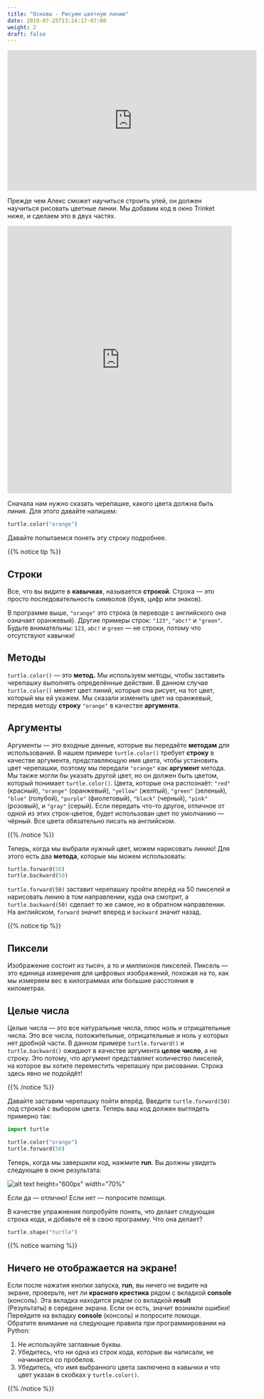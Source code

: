 ```yaml
---
title: "Основы - Рисуем цветную линию"
date: 2019-07-25T13:24:17-07:00
weight: 2
draft: false
---
```


<p style="text-align: center;"><iframe width="560" height="315" src="https://www.youtube.com/embed/uSQGtnlot2s" frameborder="0" allow="accelerometer; autoplay; clipboard-write; encrypted-media; gyroscope; picture-in-picture" allowfullscreen></iframe></p>

Прежде чем Алекс сможет научиться строить улей, он должен научиться рисовать цветные линии. Мы добавим код в окно Trinket ниже, и сделаем это в двух частях.

<iframe src="https://trinket.io/embed/python/d88b95c4c47a" width="100%" height="600" frameborder="0" marginwidth="0" marginheight="0" allowfullscreen></iframe>


Сначала нам нужно сказать черепашке, какого цвета должна быть линия. Для этого давайте напишем:

``` python
turtle.color("orange")
```

Давайте попытаемся понять эту строку подробнее.

{{% notice tip %}}

## Строки

Все, что вы видите в **кавычках**, называется **строкой**. Строка — это просто последовательность символов (букв, цифр или знаков).

В программе выше, `"orange"` это строка (в переводе с английского она означает оранжевый). Другие примеры строк: `"123"`, `"abc!"` и `"green"`. Будьте внимательны: `123`, `abc!` и `green` — не строки, потому что отсутствуют кавычки!

## Методы

`turtle.color()` — это **метод.** Мы используем методы, чтобы заставить черепашку выполнять определённые действия. В данном случае `turtle.color()` меняет цвет линий, которые она рисует, на тот цвет, который мы ей укажем. Мы сказали изменить цвет на оранжевый, передав методу **строку** `"orange"` в качестве **аргумента**.

## Аргументы

Аргументы — это входные данные, которые вы передаёте **методам** для использования. В нашем примере `turtle.color()` требует **строку** в качестве аргумента, представляющую имя цвета, чтобы установить цвет черепашки, поэтому мы передали `"orange"` как **аргумент** метода. Мы также могли бы указать другой цвет, но он должен быть цветом, который понимает `turtle.color()`. Цвета, которые она распознаёт: `"red"` (красный), `"orange"` (оранжевый), `"yellow"` (желтый), `"green"` (зеленый), `"blue"` (голубой), `"purple"` (фиолетовый), `"black"` (черный), `"pink"` (розовый), и `"gray"` (серый). Если передать что-то другое, отличное от одной из этих строк-цветов, будет использован цвет по умолчанию — чёрный. Все цвета обязательно писать на английском.

{{% /notice %}}

Теперь, когда мы выбрали нужный цвет, можем нарисовать линию! Для этого есть два **метода**, которые мы можем использовать:

``` python
turtle.forward(50)
turtle.backward(50)
```

`turtle.forward(50)` заставит черепашку пройти вперёд на 50 пикселей и нарисовать линию в том направлении, куда она смотрит, а `turtle.backward(50)` сделает то же самое, но в обратном направлении. На английском, `forward` значит вперед и `backward` значит назад.

{{% notice tip %}}

## Пиксели

Изображение состоит из тысяч, а то и миллионов пикселей. Пиксель — это единица измерения для цифровых изображений, похожая на то, как мы измеряем вес в килограммах или большие расстояния в километрах.

## Целые числа

Целые числа — это все натуральные числа, плюс ноль и отрицательные числа. Это все числа, положительные, отрицательные и ноль у которых нет дробной части. В данном примере `turtle.forward()` и `turtle.backward()` ожидают в качестве аргумента **целое число**, а не строку. Это потому, что аргумент представляет количество пикселей, на которое вы хотите переместить черепашку при рисовании. Строка здесь явно не подойдёт!

{{% /notice %}}

Давайте заставим черепашку пойти вперёд. Введите `turtle.forward(50)` под строкой с выбором цвета. Теперь ваш код должен выглядеть примерно так:

``` python
import turtle

turtle.color("orange")
turtle.forward(50)
```

Теперь, когда мы завершили код, нажмите **run**. Вы должны увидеть следующее в окне результата:

![alt text height="600px" width="70%"](../media/basics-trinket.png "Trinket window")

Если да — отлично! Если нет — попросите помощи.

В качестве упражнения попробуйте понять, что делает следующая строка кода, и добавьте её в свою программу. Что она делает?

``` python
turtle.shape("turtle")
```

{{% notice warning %}}

## Ничего не отображается на экране!

Если после нажатия кнопки запуска, **run**, вы ничего не видите на экране, проверьте, нет ли **красного крестика** рядом с вкладкой **console** (консоль). Эта вкладка находится рядом со вкладкой **result** (Результаты) в середине экрана. Если он есть, значит возникли ошибки! Перейдите на вкладку **console** (консоль) и попросите помощи. Обратите внимание на следующие правила при программировании на Python:

1.	Не используйте заглавные буквы.
2.	Убедитесь, что ни одна из строк кода, которые вы написали, не начинается со пробелов.
3.	Убедитесь, что имя выбранного цвета заключено в кавычки и что цвет указан в скобках у `turtle.color()`.

{{% /notice %}}